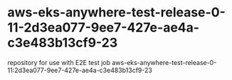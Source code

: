 # aws-eks-anywhere-test-release-0-11-2d3ea077-9ee7-427e-ae4a-c3e483b13cf9-23
repository for use with E2E test job aws-eks-anywhere-test-release-0-11:2d3ea077-9ee7-427e-ae4a-c3e483b13cf9-23
